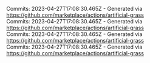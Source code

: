 Commits: 2023-04-27T17:08:30.465Z - Generated via https://github.com/marketplace/actions/artificial-grass
<br>
Commits: 2023-04-27T17:08:30.465Z - Generated via https://github.com/marketplace/actions/artificial-grass
<br>
Commits: 2023-04-27T17:08:30.465Z - Generated via https://github.com/marketplace/actions/artificial-grass
<br>
Commits: 2023-04-27T17:08:30.465Z - Generated via https://github.com/marketplace/actions/artificial-grass
<br>
